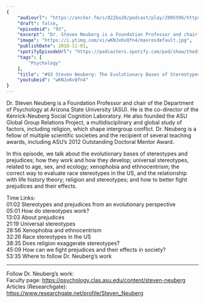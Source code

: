 ```yaml
---
{
	"audiourl": "https://anchor.fm/s/822ba20/podcast/play/2005596/https%3A%2F%2Fd3ctxlq1ktw2nl.cloudfront.net%2Fproduction%2F2018-11-30%2F7707109-48000-2-2e1ef393dc0e1.mp3",
	"draft": false,
	"episodeid": "93",
	"excerpt": "Dr. Steven Neuberg is a Foundation Professor and chair of the Department of Psychology at Arizona State University (ASU). He is the co-director of the Kenrick-Neuberg Social Cognition Laboratory. He also founded the ASU Global Group Relations Project, a multidisciplinary and global study of factors, including religion, which shape intergroup conflict. Dr. Neuberg is a fellow of multiple scientific societies and the recipient of several teaching awards, including ASU’s 2012 Outstanding Doctoral Mentor Award.",
	"image": "https://i.ytimg.com/vi/wKNJxKvQfn4/maxresdefault.jpg",
	"publishDate": 2018-11-01,
	"spotifyEpisodeUrl": "https://podcasters.spotify.com/pod/show/thedissenter/episodes/93-Steven-Neuberg-The-Evolutionary-Bases-of-Stereotypes-and-Prejudices-e2rn4s",
	"tags": [
		"Psychology"
	],
	"title": "#93 Steven Neuberg: The Evolutionary Bases of Stereotypes and Prejudices",
	"youtubeid": "wKNJxKvQfn4"
}
---
```

Dr. Steven Neuberg is a Foundation Professor and chair of the Department of Psychology at Arizona State University (ASU). He is the co-director of the Kenrick-Neuberg Social Cognition Laboratory. He also founded the ASU Global Group Relations Project, a multidisciplinary and global study of factors, including religion, which shape intergroup conflict. Dr. Neuberg is a fellow of multiple scientific societies and the recipient of several teaching awards, including ASU’s 2012 Outstanding Doctoral Mentor Award.

In this episode, we talk about the evolutionary bases of stereotypes and prejudices; how they work and how they develop; universal stereotypes, related to age, sex, and ecology; xenophobia and ethnocentrism; the correct way to evaluate race stereotypes in the US, and the relationship with life history theory; religion and stereotypes; and how to better fight prejudices and their effects.

Time Links:  
<time>01:02</time> Stereotypes and prejudices from an evolutionary perspective   
<time>05:01</time> How do stereotypes work?        
<time>13:03</time> About prejudices    
<time>21:19</time> Universal stereotypes    
<time>28:56</time> Xenophobia and ethnocentrism  
<time>32:26</time> Race stereotypes in the US          
<time>38:35</time> Does religion exaggerate stereotypes?         
<time>45:09</time> How can we fight prejudices and their effects in society?   
<time>53:35</time> Where to follow Dr. Neuberg’s work

---

Follow Dr. Neuberg’s work:  
Faculty page: https://psychology.clas.asu.edu/content/steven-neuberg  
Articles (Researchgate): https://www.researchgate.net/profile/Steven_Neuberg
